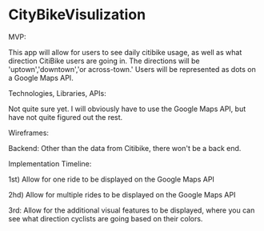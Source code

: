 # CityBikeVisulization
MVP:

This app will allow for users to see daily citibike usage, as well as what direction CitiBike users are going in.  The directions will be 'uptown','downtown','or across-town.'  Users will be represented as dots on a Google Maps API.

Technologies, Libraries, APIs:

Not quite sure yet. I will obviously have to use the Google Maps API, but have not quite figured out the rest.

Wireframes:
  


Backend:
Other than the data from Citibike, there won't be a back end.

Implementation Timeline:

1st) Allow for one ride to be displayed on the Google Maps API 

2hd) Allow for multiple rides to be displayed on the Google Maps API

3rd: Allow for the additional visual features to be displayed, where you can see what direction cyclists are going based on their colors.

  
